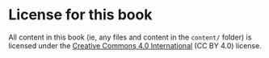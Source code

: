 # License for this book

All content in this book (ie, any files and content in the `content/` folder)
is licensed under the
[Creative Commons 4.0 International](https://creativecommons.org/licenses/by/4.0/) (CC BY 4.0) license.
